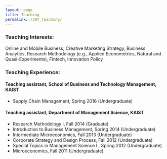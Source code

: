 ```yaml
---
layout: page
title: Teaching
permalink: /JWY_Teaching/
---
```


### Teaching Interests:
Online and Mobile Business, Creative Marketing Strategy, Business Analytics, Research Methodology (e.g., Applied Econometrics, Natural and Quasi-Experiments), Fintech, Innovation Policy

### Teaching Experience:
#### Teaching assistant, School of Business and Technology Management, KAIST
* Supply Chain Management, Spring 2016 (Undergraduate)

#### Teaching assistant, Department of Management Science, KAIST
* Research Methodology I, Fall 2014 (Graduate)
* Introduction to Business Management, Spring 2014 (Undergraduate)
* Intermediate Microeconomics, Fall 2013 (Undergraduate)
* Corporate Strategy and Design Process, Fall 2012 (Undergraduate)
* Special Topics in Management Science I <Innovation and Sustainability>, Spring 2012 (Undergraduate)
* Microeconomics, Fall 2011 (Undergraduate)
